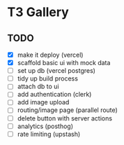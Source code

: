 # T3 Gallery

## TODO

- [x] make it deploy (vercel)
- [x] scaffold basic ui with mock data
- [ ] set up db (vercel postgres)
- [ ] tidy up build process
- [ ] attach db to ui
- [ ] add authentication (clerk)
- [ ] add image upload
- [ ] routing/image page (parallel route)
- [ ] delete button with server actions
- [ ] analytics (posthog)
- [ ] rate limiting (upstash)
<!-- - [ ]  -->
